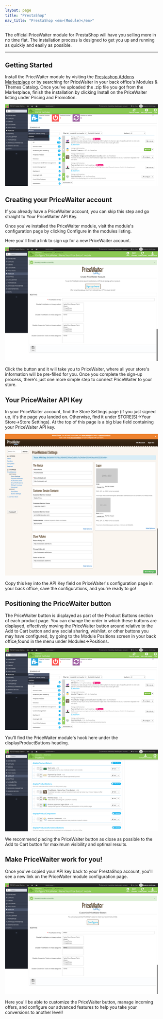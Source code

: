 ```yaml
---
layout: page
title: "PrestaShop"
nav_title: "PrestaShop <em>(Module)</em>"
---
```


The official PriceWaiter module for PrestaShop will have you selling more in no time flat. The installation process is designed to get you up and running as quickly and easily as possible.

* * *

## Getting Started

Install the PriceWaiter module by visiting the [Prestashop Addons Marketplace](http://addons.prestashop.com/en/pricing-promotion-prestashop-modules/19590-pricewaiter.html) or by searching for PriceWaiter in your back office's Modules & Themes Catalog. Once you've uploaded the .zip file you got from the Marketplace, finish the installation by clicking Install on the PriceWaiter listing under Pricing and Promotion.

<img src="/images/prestashop/presta-modules-menu.png" />

## Creating your PriceWaiter account

If you already have a PriceWaiter account, you can skip this step and go straight to Your PriceWaiter API Key.

Once you've installed the PriceWaiter module, visit the module's configuration page by clicking Configure in the modules listing.

Here you'll find a link to sign up for a new PriceWaiter account.

<img src="/images/prestashop/presta-pw-signup-button.png" />

Click the button and it will take you to PriceWaiter, where all your store's information will be pre-filled for you. Once you complete the sign-up process, there's just one more simple step to connect PriceWaiter to your store.

## Your PriceWaiter API Key

In your PriceWaiter account, find the Store Settings page (if you just signed up, it's the page you landed on. Otherwise, find it under STORE(S)->Your Store->Store Settings). At the top of this page is a big blue field containing your PriceWaiter API key.

<img src="/images/prestashop/pw-settings-page.png" />

Copy this key into the API Key field on PriceWaiter's configuration page in your back office, save the configurations, and you're ready to go!

## Positioning the PriceWaiter button

The PriceWaiter button is displayed as part of the Product Buttons section of each product page. You can change the order in which these buttons are displayed, effectively moving the PriceWaiter button around relative to the Add to Cart button and any social sharing, wishlist, or other buttons you may have configured, by going to the Module Positions screen in your back office,found in the menu under Modules->Positions.

<img src="/images/prestashop/presta-modules-menu.png" />

You'll find the PriceWaiter module's hook here under the displayProductButtons heading.

<img src="/images/prestashop/presta-hook-listing.png" />

We recommend placing the PriceWaiter button as close as possible to the Add to Cart button for maximum visibility and optimal results.

## Make PriceWaiter work for you!

Once you've copied your API key back to your PrestaShop account, you'll see a new link on the PriceWaiter module configuration page. 

<img src="/images/prestashop/presta-pw-config-button.png" />

Here you'll be able to customize the PriceWaiter button, manage incoming offers, and configure our advanced features to help you take your conversions to another level!
